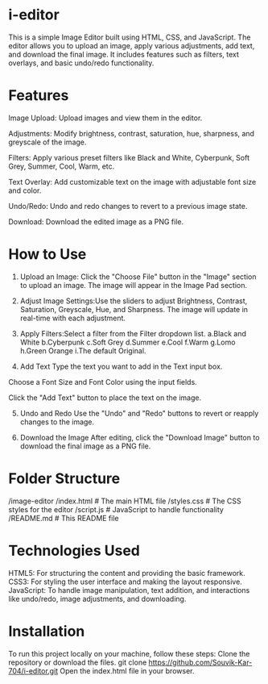 # i-editor

This is a simple Image Editor built using HTML, CSS, and JavaScript. The editor allows you to upload an image, apply various adjustments, add text, and download the final image. It includes features such as filters, text overlays, and basic undo/redo functionality.

# Features
Image Upload: Upload images and view them in the editor.

Adjustments: Modify brightness, contrast, saturation, hue, sharpness, and greyscale of the image.

Filters: Apply various preset filters like Black and White, Cyberpunk, Soft Grey, Summer, Cool, Warm, etc.

Text Overlay: Add customizable text on the image with adjustable font size and color.

Undo/Redo: Undo and redo changes to revert to a previous image state.

Download: Download the edited image as a PNG file.

# How to Use
1. Upload an Image: Click the "Choose File" button in the "Image" section to upload an image.
The image will appear in the Image Pad section.

2. Adjust Image Settings:Use the sliders to adjust Brightness, Contrast, Saturation, Greyscale, Hue, and Sharpness.
The image will update in real-time with each adjustment.

3. Apply Filters:Select a filter from the Filter dropdown list.
  a.Black and White
  b.Cyberpunk
  c.Soft Grey
  d.Summer
  e.Cool
  f.Warm
  g.Lomo
  h.Green Orange
  i.The default Original.

4. Add Text
Type the text you want to add in the Text input box.

Choose a Font Size and Font Color using the input fields.

Click the "Add Text" button to place the text on the image.

5. Undo and Redo
Use the "Undo" and "Redo" buttons to revert or reapply changes to the image.

6. Download the Image
After editing, click the "Download Image" button to download the final image as a PNG file.

# Folder Structure
/image-editor
  /index.html           # The main HTML file
  /styles.css           # The CSS styles for the editor
  /script.js            # JavaScript to handle functionality
  /README.md            # This README file

# Technologies Used
HTML5: For structuring the content and providing the basic framework.
CSS3: For styling the user interface and making the layout responsive.
JavaScript: To handle image manipulation, text addition, and interactions like undo/redo, image adjustments, and downloading.

# Installation
To run this project locally on your machine, follow these steps:
Clone the repository or download the files.
git clone https://github.com/Souvik-Kar-704/i-editor.git
Open the index.html file in your browser.

